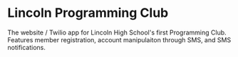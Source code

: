 Lincoln Programming Club
===

The website / Twilio app for Lincoln High School's first Programming Club. Features member registration, account manipulaiton through SMS, and SMS notifications.
